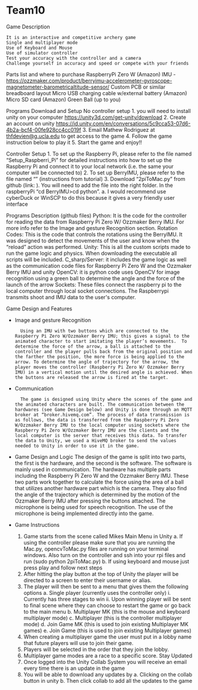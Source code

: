 # Team10

Game Description

	It is an interactive and competitive archery game
	Single and multiplayer mode
	Use of Keyboard and Mouse
	Use of simulator controller
	Test your accuracy with the controller and a camera
	Challenge yourself in accuracy and speed or compete with your friends

Parts list and where to purchase 
	RaspberryPi Zero W (Amazon)
	IMU - https://ozzmaker.com/product/berryimu-accelerometer-gyroscope-magnetometer-barometricaltitude-sensor/
	Custom PCB or similar breadboard layout
	Micro USB charging cable w/external battery (Amazon)
	Micro SD card (Amazon)
	Green Ball (up to you)

Programs Download and Setup 
No controller setup
	1.	you will need to install unity on your computer   https://unity3d.com/get-unity/download
	2.	Create an account on unity https://id.unity.com/en/conversations/5c9cca53-07d6-4b2a-bcf4-00fe928cc4cc019f
	3.	Email Mathew Rodriguez at thfdevien@g.ucla.edu to get access to the game
	4.	Follow the game instruction below to play it
	5.	Start the game and enjoy!!

Controller Setup
	1.	To set up the Raspberry Pi, please refer to the file named “Setup_Raspberri_Pi” for detailed instructions into how to set up the Raspberry Pi and connect it to your local network (i.e. the same your computer will be connected to)
	2.	To set up BerryIMU, please refer to the file named “” (instructions from tutorial)
	3.      Download “2piToMac.py” from github (link: ). You will need to add the file into the right folder. In the raspberryPi “cd BerryIMU>cd python”. 
		a. I would recommend use cyberDuck or WinSCP to do this because it gives a very friendly user interface 

Programs Description (github files)
	Python: It is the code for the controller for reading the data from Raspberry Pi Zero W/ Ozzmaker Berry IMU. For more info refer to the Image and gesture Recognition section.
	Rotation Codes: This is the code that controls the rotations using the BerryIMU. It was designed to detect the movements of the user and know when the “reload” action was performed.
	Unity: This is all the custom scripts made to run the game logic and physics. When downloading the executable all scripts will be included. 
	C_sharp/Server: it includes the game logic as well as the communication code files for Raspberry Pi Zero W and the Ozzmaker Berry IMU and unity
	OpenCV: it is python code uses OpenCV for image recognition using a green ball to determine the angle and the force of the launch of the arrow
	Sockets: These files connect the raspberry pi to the local computer through local socket connections. The Raspberrypi transmits shoot and IMU data to the user's computer.

Game Design and Features 

- Image and gesture Recognition 

		Using an IMU with two buttons which are connected to the Raspberry Pi Zero W/Ozzmaker Berry IMU; this gives a signal to the animated character to start imitating the player’s movements.  To determine the force of the arrow, a ball is attached to the controller and the player pulls back from the original position and the farther the position, the more force is being applied to the arrow. To determine the angle of trajectory for the arrow, the player moves the controller (Raspberry Pi Zero W/ Ozzmaker Berry IMU) in a vertical motion until the desired angle is achieved. When the buttons are released the arrow is fired at the target.
- Communication

		The game is designed using Unity where the scenes of the game and the animated characters are built. The communication between the hardwares (see Game Design below) and Unity is done through an MQTT broker at “broker.hivemq.com”. The process of data transmission is as follows, the data is transferred from the Raspberry Pi Zero W/Ozzmaker Berry IMU to the local computer using sockets where the Raspberry Pi Zero W/Ozzmaker Berry IMU are the clients and the local computer is the server that receives this data. To transfer the data to Unity, we used a HiveMQ broker to send the values needed to Unity in order to use it in the game.
- Game Design and Logic
		The design of the game is split into two parts, the first is the hardware, and the second is the software. The software is mainly used in communication. The hardware has multiple parts including the Raspberry Pi Zero W and the Ozzmaker Berry IMU. These two parts work together to calculate the force using the area of a ball that utilizes another hardware part which is the camera. They also find the angle of the trajectory which is determined by the motion of the Ozzmaker Berry IMU after pressing the buttons attached. The microphone is being used for speech recognition. The use of the microphone is being implemented directly into the game.
- Game Instructions
	1. Game starts from the scene called Mikes Main Menu in Unity
		a. If using the controller please make sure that you are running the Mac.py, opencvToMac.py files are running on your terminal windows. Also turn on the controller and ssh into your rpi files and run (sudo python 2piToMac.py)
		b. If using keyboard and mouse just press play and follow next steps
	2. After hitting the play button at the top of Unity the player will be directed to a screen to enter their username or alias.
	3. The player will then be sent to a menu that gives them the following options
		a. Single player (currently uses the controller only)
			i. Currently has three stages to win
			ii. Upon winning player will be sent to final scene where they can choose to restart the game or go back to the main menu
		b. Multiplayer MK (this is the mouse and keyboard multiplayer mode)
		c. Multiplayer (this is the controller multiplayer mode)
		d. Join Game MK (this is used to join existing Multiplayer MK games)
		e. Join Game (this is used to join existing Multiplayer games)
	4. When creating a multiplayer game the user must put in a lobby name that future players will use to join their game.
	5. Players will be selected in the order that they join the lobby.
	6. Multiplayer game modes are a race to a specific score. 
Stay Updated  
	1. Once logged into the Unity Collab System you will receive an email every time there is an update in the game 
	2. You will be able to download any updates by
		a. Clicking on the collab button in unity 
		b. Then click collab to add all the updates to the game  
